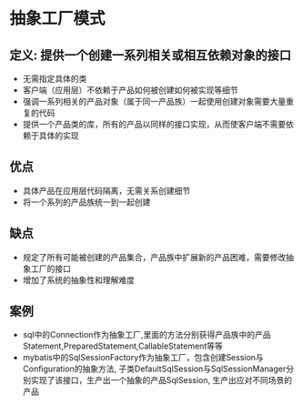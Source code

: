 # 抽象工厂模式
## 定义: 提供一个创建一系列相关或相互依赖对象的接口
- 无需指定具体的类
- 客户端（应用层）不依赖于产品如何被创建如何被实现等细节
- 强调一系列相关的产品对象（属于同一产品族）一起使用创建对象需要大量重复的代码
- 提供一个产品类的库，所有的产品以同样的接口实现，从而使客户端不需要依赖于具体的实现

## 优点
- 具体产品在应用层代码隔离，无需关系创建细节
- 将一个系列的产品族统一到一起创建

## 缺点
- 规定了所有可能被创建的产品集合，产品族中扩展新的产品困难，需要修改抽象工厂的接口
- 增加了系统的抽象性和理解难度

## 案例
- sql中的Connection作为抽象工厂,里面的方法分别获得产品族中的产品 Statement,PreparedStatement,CallableStatement等等
- mybatis中的SqlSessionFactory作为抽象工厂，包含创建Session与Configuration的抽象方法,
子类DefaultSqlSession与SqlSessionManager分别实现了该接口，生产出一个抽象的产品SqlSession, 生产出应对不同场景的产品